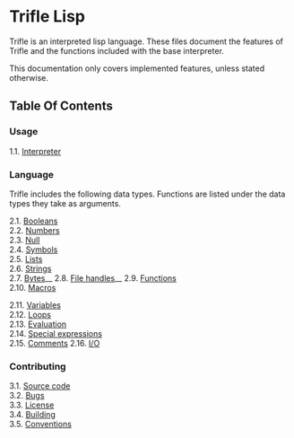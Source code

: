 # Trifle Lisp

Trifle is an interpreted lisp language. These files document the
features of Trifle and the functions included with the base
interpreter.

This documentation only covers implemented features, unless stated
otherwise.

## Table Of Contents

### Usage

1.1. [Interpreter](Interpreter.md)  

### Language

Trifle includes the following data types. Functions are listed under
the data types they take as arguments.

2.1. [Booleans](Booleans.md)  
2.2. [Numbers](Numbers.md)  
2.3. [Null](Null.md)  
2.4. [Symbols](Symbols.md)  
2.5. [Lists](Lists.md)  
2.6. [Strings](Strings.md)  
2.7. [Bytes](Bytes.md)__
2.8. [File handles](File-Handles.md)__
2.9. [Functions](Functions.md)  
2.10. [Macros](Macros.md)

2.11. [Variables](Variables.md)  
2.12. [Loops](Loops.md)  
2.13. [Evaluation](Evaluation.md)  
2.14. [Special expressions](Special-Expressions.md)  
2.15. [Comments](Comments.md)
2.16. [I/O](IO.md)

### Contributing

3.1. [Source code](https://github.com/wilfred/trifle)  
3.2. [Bugs](https://github.com/wilfred/trifle/issues)  
3.3. [License](License.md)  
3.4. [Building](Building.md)  
3.5. [Conventions](Conventions.md)  
